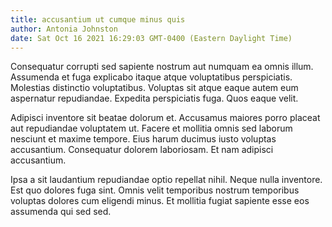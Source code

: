 ```yaml
---
title: accusantium ut cumque minus quis
author: Antonia Johnston
date: Sat Oct 16 2021 16:29:03 GMT-0400 (Eastern Daylight Time)
---
```

Consequatur corrupti sed sapiente nostrum aut numquam ea omnis illum. Assumenda et fuga explicabo itaque atque voluptatibus perspiciatis. Molestias distinctio voluptatibus. Voluptas sit atque eaque autem eum aspernatur repudiandae. Expedita perspiciatis fuga. Quos eaque velit.

 Adipisci inventore sit beatae dolorum et. Accusamus maiores porro placeat aut repudiandae voluptatem ut. Facere et mollitia omnis sed laborum nesciunt et maxime tempore. Eius harum ducimus iusto voluptas accusantium. Consequatur dolorem laboriosam. Et nam adipisci accusantium.

 Ipsa a sit laudantium repudiandae optio repellat nihil. Neque nulla inventore. Est quo dolores fuga sint. Omnis velit temporibus nostrum temporibus voluptas dolores cum eligendi minus. Et mollitia fugiat sapiente esse eos assumenda qui sed sed.